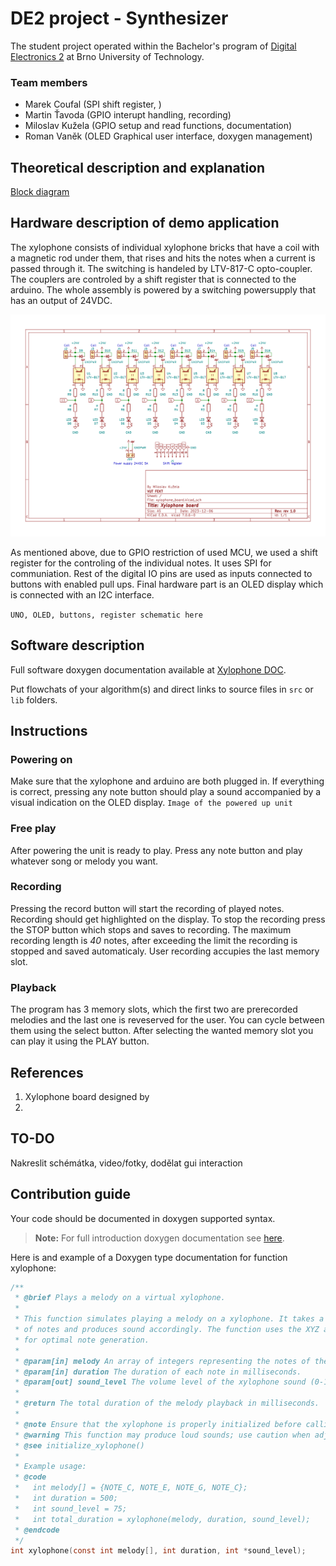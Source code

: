 # DE2 project - Synthesizer
The student project operated within the Bachelor's program of [Digital Electronics 2](https://github.com/tomas-fryza/digital-electronics-2/tree/master/labs/09-project) at Brno University of Technology.
### Team members

* Marek Coufal (SPI shift register, )
* Martin Ťavoda (GPIO interupt handling, recording)
* Miloslav Kužela (GPIO setup and read functions, documentation)
* Roman Vaněk (OLED Graphical user interface, doxygen management)

## Theoretical description and explanation

[Block diagram](https://app.diagrams.net/#G1r2vdGk2f0OClIlirRXJdd-qQVvmi0gxV)


## Hardware description of demo application
The xylophone consists of individual xylophone bricks that have a coil with a magnetic rod under them, that rises and hits the notes when a current is passed through it. The switching is handeled by LTV-817-C opto-coupler. The couplers are controled by a shift register that is connected to the arduino. The whole assembly is powered by a switching powersupply that has an output of 24VDC.

![Xylophone schematic](img/xylophone_board.svg)

As mentioned above, due to GPIO restriction of used MCU, we used a shift register for the controling of the individual notes. It uses SPI for communiation. Rest of the digital IO pins are used as inputs connected to buttons with enabled pull ups. Final hardware part is an OLED display which is connected with an I2C interface.

```UNO, OLED, buttons, register schematic here```

## Software description
Full software doxygen documentation available at [Xylophone DOC](https://marouncz.github.io/digital-electronics-2-project/).

Put flowchats of your algorithm(s) and direct links to source files in `src` or `lib` folders.

## Instructions
### Powering on
Make sure that the xylophone and arduino are both plugged in. If everything is correct, pressing any note button should play a sound accompanied by a visual indication on the OLED display.
```Image of the powered up unit```

### Free play
After powering the unit is ready to play. Press any note button and play whatever song or melody you want.

### Recording
Pressing the record button will start the recording of played notes. Recording should get highlighted on the display.
To stop the recording press the STOP button which stops and saves to recording.
The maximum recording length is *40* notes, after exceeding the limit the recording is stopped and saved automaticaly.
User recording accupies the last memory slot.

### Playback
The program has 3 memory slots, which the first two are prerecorded melodies and the last one is reveserved for the user. You can cycle between them using the select button. After selecting the wanted memory slot you can play it using the PLAY button.

## References

1. Xylophone board designed by 
2. 

## TO-DO
Nakreslit schémátka, video/fotky, dodělat gui interaction

## Contribution guide

Your code should be documented in doxygen supported syntax.
> **Note:** For full introduction doxygen documentation see [here](https://embeddedinventor.com/guide-to-configure-doxygen-to-document-c-source-code-for-beginners/).

Here is and example of a Doxygen type documentation for function xylophone:
```c
/**
 * @brief Plays a melody on a virtual xylophone.
 *
 * This function simulates playing a melody on a xylophone. It takes a sequence
 * of notes and produces sound accordingly. The function uses the XYZ algorithm
 * for optimal note generation.
 *
 * @param[in] melody An array of integers representing the notes of the melody.
 * @param[in] duration The duration of each note in milliseconds.
 * @param[out] sound_level The volume level of the xylophone sound (0-100).
 *
 * @return The total duration of the melody playback in milliseconds.
 *
 * @note Ensure that the xylophone is properly initialized before calling this function.
 * @warning This function may produce loud sounds; use caution when adjusting the sound level.
 * @see initialize_xylophone()
 *
 * Example usage:
 * @code
 *   int melody[] = {NOTE_C, NOTE_E, NOTE_G, NOTE_C};
 *   int duration = 500;
 *   int sound_level = 75;
 *   int total_duration = xylophone(melody, duration, sound_level);
 * @endcode
 */
int xylophone(const int melody[], int duration, int *sound_level);
```
